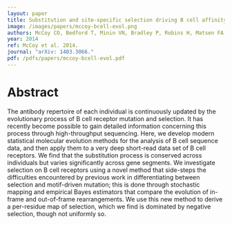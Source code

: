 ```yaml
---
layout: paper
title: Substitution and site-specific selection driving B cell affinity maturation is consistent across individuals
image: /images/papers/mccoy-bcell-evol.png
authors: McCoy CO, Bedford T, Minin VN, Bradley P, Robins H, Matsen FA.
year: 2014
ref: McCoy et al. 2014.
journal: "arXiv: 1403.3066."
pdf: /pdfs/papers/mccoy-bcell-evol.pdf
---
```


# Abstract

The antibody repertoire of each individual is continuously updated by the evolutionary process of B cell receptor mutation and selection. It has recently become possible to gain detailed information concerning this process through high-throughput sequencing. Here, we develop modern statistical molecular evolution methods for the analysis of B cell sequence data, and then apply them to a very deep short-read data set of B cell receptors. We find that the substitution process is conserved across individuals but varies significantly across gene segments. We investigate selection on B cell receptors using a novel method that side-steps the difficulties encountered by previous work in differentiating between selection and motif-driven mutation; this is done through stochastic mapping and empirical Bayes estimators that compare the evolution of in-frame and out-of-frame rearrangements. We use this new method to derive a per-residue map of selection, which we find is dominated by negative selection, though not uniformly so.
